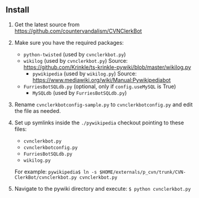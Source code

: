 ## Install

1. Get the latest source from https://github.com/countervandalism/CVNClerkBot

2. Make sure you have the required packages:
   - `python-twisted` (used by `cvnclerkbot.py`)
   - `wikilog` (used by `cvnclerkbot.py`)
     Source: https://github.com/Krinkle/ts-krinkle-pywiki/blob/master/wikilog.py
     - `pywikipedia` (used by `wikilog.py`)
       Source: https://www.mediawiki.org/wiki/Manual:Pywikipediabot
   - `FurriesBotSQLdb.py` (optional, only if `config.useMySQL` is True)
     - `MySQLdb` (used by `FurriesBotSQLdb.py`)

3. Rename `cvnclerkbotconfig-sample.py` to `cvnclerkbotconfig.py` and edit the file as needed.

4. Set up symlinks inside the `./pywikipedia` checkout pointing to these files:
   - `cvnclerkbot.py`
   - `cvnclerkbotconfig.py`
   - `FurriesBotSQLdb.py`
   - `wikilog.py`

   For example:
   `pywikipedia$ ln -s $HOME/externals/p_cvn/trunk/CVN-ClerkBot/cvnclerkbot.py cvnclerkbot.py`

5. Navigate to the pywiki directory and execute:
   `$ python cvnclerkbot.py`
